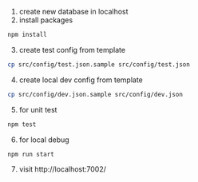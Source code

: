 1. create new database in localhost
2. install packages
```bash
npm install
```

3. create test config from template
```bash
cp src/config/test.json.sample src/config/test.json
```

4. create local dev config from template
```bash
cp src/config/dev.json.sample src/config/dev.json
```

5. for unit test
```bash
npm test 
```

6. for local debug
```bash
npm run start
```

7. visit http://localhost:7002/ 